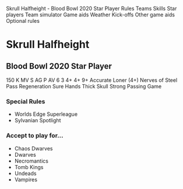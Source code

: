 ﻿
Skrull Halfheight - Blood Bowl 2020 Star Player
Rules
Teams
Skills
Star players
Team simulator
Game aids
Weather
Kick-offs
Other game aids
Optional rules
# Skrull Halfheight
## Blood Bowl 2020 Star Player
150 K
MV
S
AG
P
AV
6
3
4+
4+
9+
Accurate
Loner (4+)
Nerves of Steel
Pass
Regeneration
Sure Hands
Thick Skull
Strong Passing Game
### Special Rules
* Worlds Edge Superleague
* Sylvanian Spotlight
### Accept to play for...
* Chaos Dwarves
* Dwarves
* Necromantics
* Tomb Kings
* Undeads
* Vampires
